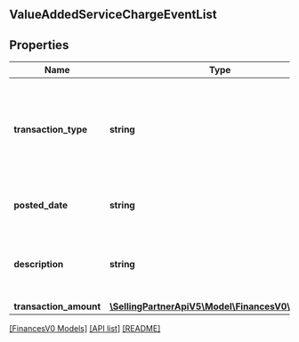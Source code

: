 ## ValueAddedServiceChargeEventList

## Properties

Name | Type | Description | Notes
------------ | ------------- | ------------- | -------------
**transaction_type** | **string** | Indicates the type of transaction.<br><br>Example: 'Other Support Service fees' | [optional]
**posted_date** | **string** | A date string in ISO 8601 format. | [optional]
**description** | **string** | A short description of the service charge event. | [optional]
**transaction_amount** | [**\SellingPartnerApiV5\Model\FinancesV0\Currency**](Currency.md) |  | [optional]

[[FinancesV0 Models]](../) [[API list]](../../Api) [[README]](../../../README.md)

